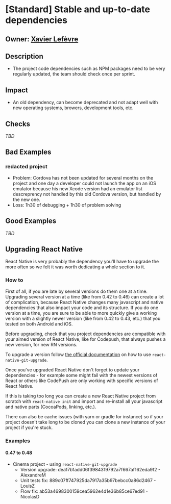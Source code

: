 # [Standard] Stable and up-to-date dependencies

## Owner: [Xavier Lefèvre](https://github.com/xavierlefevre)

## Description
- The project code dependencies such as NPM packages need to be very regularly updated, the team should check once per sprint.

## Impact
- An old dependency, can become deprecated and not adapt well with new operating systems, browers, development tools, etc.

## Checks
*TBD*

## Bad Examples

### redacted project
- Problem: Cordova has not been updated for several months on the project and one day a developer could not launch the app on an iOS emulator because his new Xcode version had an emulator list descreprency not handled by this old Cordova version, but handled by the new one.
- Loss: 1h30 of debugging + 1h30 of problem solving

## Good Examples
*TBD*

## Upgrading React Native

React Native is very probably the dependency you'll have to upgrade the more often so we felt it was worth dedicating a whole section to it.

### How to

First of all, if you are late by several versions do them one at a time.
Upgrading several version at a time (like from 0.42 to 0.46) can create a lot of complication, because React Native changes many javascript and native dependencies that also impact your code and its structure.
If you do one version at a time, you are sure to be able to more quickly give a working version with a slightly newer version (like from 0.42 to 0.43, etc.) that you tested on both Android and iOS.

Before upgrading, check that you project dependencies are compatible with your aimed version of React Native, like for Codepush, that always pushes a new version, for new RN versions.

To upgrade a version follow [the official documentation](https://facebook.github.io/react-native/docs/upgrading.html) on how to use `react-native-git-upgrade`.

Once you've upgraded React Native don't forget to update your dependencies - for example some might fail with the newest versions of React or others like CodePush are only working with specific versions of React Native.

If this is taking too long you can create a new React Native project from scratch with `react-native init` and import and re-install all your javascript and native parts (CocoaPods, linking, etc.).

There can also be cache issues (with yarn or gradle for instance) so if your project doesn't take long to be cloned you can clone a new instance of your project if you're stuck.


### Examples

#### 0.47 to 0.48

- Cinema project - using `react-native-git-upgrade`
  - Version upgrade: dea17b1add06f3984319792a7f667af162eda9f2 - AlexandreM
  - Unit tests fix: 889c07ff747925da7917a35b97bebcc0a86d2467 - LouisZ
  - Flow fix: ab53a4698300159cea5962e4d1e36b85ce67ed91 - NicolasD
